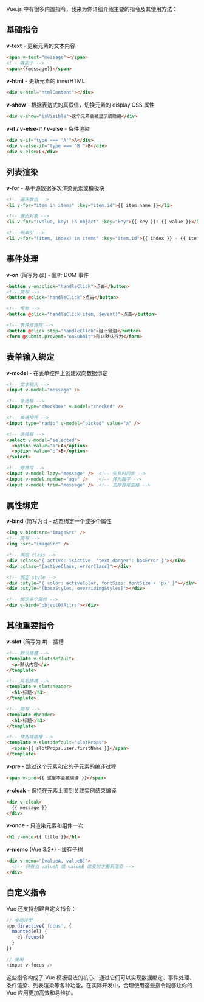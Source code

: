 Vue.js 中有很多内置指令，我来为你详细介绍主要的指令及其使用方法：

## 基础指令

**v-text** - 更新元素的文本内容

```html
<span v-text="message"></span>
<!-- 等同于 -->
<span>{{message}}</span>
```

**v-html** - 更新元素的 innerHTML

```html
<div v-html="htmlContent"></div>
```

**v-show** - 根据表达式的真假值，切换元素的 display CSS 属性

```html
<div v-show="isVisible">这个元素会被显示或隐藏</div>
```

**v-if / v-else-if / v-else** - 条件渲染

```html
<div v-if="type === 'A'">A</div>
<div v-else-if="type === 'B'">B</div>
<div v-else>C</div>
```

## 列表渲染

**v-for** - 基于源数据多次渲染元素或模板块

```html
<!-- 遍历数组 -->
<li v-for="item in items" :key="item.id">{{ item.name }}</li>

<!-- 遍历对象 -->
<li v-for="(value, key) in object" :key="key">{{ key }}: {{ value }}</li>

<!-- 带索引 -->
<li v-for="(item, index) in items" :key="item.id">{{ index }} - {{ item.name }}</li>
```

## 事件处理

**v-on** (简写为 @) - 监听 DOM 事件

```html
<button v-on:click="handleClick">点击</button>
<!-- 简写 -->
<button @click="handleClick">点击</button>

<!-- 传参 -->
<button @click="handleClick(item, $event)">点击</button>

<!-- 事件修饰符 -->
<button @click.stop="handleClick">阻止冒泡</button>
<form @submit.prevent="onSubmit">阻止默认行为</form>
```

## 表单输入绑定

**v-model** - 在表单控件上创建双向数据绑定

```html
<!-- 文本输入 -->
<input v-model="message" />

<!-- 复选框 -->
<input type="checkbox" v-model="checked" />

<!-- 单选按钮 -->
<input type="radio" v-model="picked" value="a" />

<!-- 选择框 -->
<select v-model="selected">
  <option value="a">A</option>
  <option value="b">B</option>
</select>

<!-- 修饰符 -->
<input v-model.lazy="message" />  <!-- 失焦时同步 -->
<input v-model.number="age" />    <!-- 转为数字 -->
<input v-model.trim="message" />  <!-- 去除首尾空格 -->
```

## 属性绑定

**v-bind** (简写为 :) - 动态绑定一个或多个属性

```html
<img v-bind:src="imageSrc" />
<!-- 简写 -->
<img :src="imageSrc" />

<!-- 绑定 class -->
<div :class="{ active: isActive, 'text-danger': hasError }"></div>
<div :class="[activeClass, errorClass]"></div>

<!-- 绑定 style -->
<div :style="{ color: activeColor, fontSize: fontSize + 'px' }"></div>
<div :style="[baseStyles, overridingStyles]"></div>

<!-- 绑定多个属性 -->
<div v-bind="objectOfAttrs"></div>
```

## 其他重要指令

**v-slot** (简写为 #) - 插槽

```html
<!-- 默认插槽 -->
<template v-slot:default>
  <p>默认内容</p>
</template>

<!-- 具名插槽 -->
<template v-slot:header>
  <h1>标题</h1>
</template>

<!-- 简写 -->
<template #header>
  <h1>标题</h1>
</template>

<!-- 作用域插槽 -->
<template v-slot:default="slotProps">
  <span>{{ slotProps.user.firstName }}</span>
</template>
```

**v-pre** - 跳过这个元素和它的子元素的编译过程

```html
<span v-pre>{{ 这里不会被编译 }}</span>
```

**v-cloak** - 保持在元素上直到关联实例结束编译

```html
<div v-cloak>
  {{ message }}
</div>
```

**v-once** - 只渲染元素和组件一次

```html
<h1 v-once>{{ title }}</h1>
```

**v-memo** (Vue 3.2+) - 缓存子树

```html
<div v-memo="[valueA, valueB]">
  <!-- 只有当 valueA 或 valueB 改变时才重新渲染 -->
</div>
```

## 自定义指令

Vue 还支持创建自定义指令：

```javascript
// 全局注册
app.directive('focus', {
  mounted(el) {
    el.focus()
  }
})

// 使用
<input v-focus />
```

这些指令构成了 Vue 模板语法的核心，通过它们可以实现数据绑定、事件处理、条件渲染、列表渲染等各种功能。在实际开发中，合理使用这些指令能够让你的 Vue 应用更加高效和易维护。